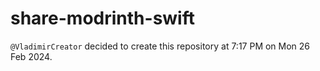 # share-modrinth-swift
`@VladimirCreator` decided to create this repository at 7:17 PM on Mon 26 Feb 2024.
